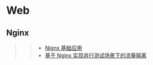 # Web 
## Nginx
> > * [Nignx 基础应用](nginx/nginx-utility.md)
> > * [基于 Nginx 实现并行测试场景下的流量隔离](nginx/nginx-muti-env-config.md)